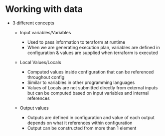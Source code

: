 # Working with data
- 3 different concepts
    - Input variables/Variables
        - Used to pass information to teraform at runtime
        - When we are generating execution plan,  variables are defined in configuration & values are supplied when terraform is executed

    - Local Values/Locals
        - Computed values inside configuration that can be referenced throughout config
        - Similar to variables in other programming languages
        - Values of Locals are not submitted directly from external inputs but can be computed based on input variables and internal references

    - Output values
        - Outputs are defined in configuration and value of each output depends on what it references within configuration
        - Output can be constructed from more than 1 element
